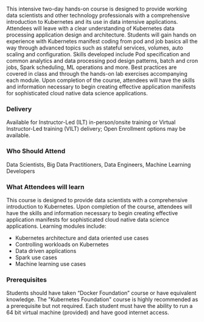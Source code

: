 <!-- Kubernetes for Data Scientists -->

This intensive two-day hands-on course is designed to provide working data scientists and other technology professionals with a comprehensive introduction to Kubernetes and its use in data intensive applications. Attendees will leave with a clear understanding of Kubernetes data processing application design and architecture. Students will gain hands on experience with Kubernetes manifest coding from pod and job basics all the way through advanced topics such as stateful services, volumes, auto scaling and configuration. Skills developed include Pod specification and common analytics and data processing pod design patterns, batch and cron jobs, Spark scheduling, ML operations and more. Best practices are covered in class and through the hands-on lab exercises accompanying each module. Upon completion of the course, attendees will have the skills and information necessary to begin creating effective application manifests for sophisticated cloud native data science applications.

### Delivery

Available for Instructor-Led (ILT) in-person/onsite training or Virtual Instructor-Led training (VILT) delivery; Open Enrollment options may be available.


### Who Should Attend

Data Scientists, Big Data Practitioners, Data Engineers, Machine Learning Developers


### What Attendees will learn

This course is designed to provide data scientists with a comprehensive introduction to Kubernetes. Upon completion of the course, attendees will have the skills and information necessary to begin creating effective application manifests for sophisticated cloud native data science applications.
Learning modules include:

- Kubernetes architecture and data oriented use cases
- Controlling workloads on Kubernetes
- Data driven applications
- Spark use cases
- Machine learning use cases

### Prerequisites

Students should have taken “Docker Foundation” course or have equivalent knowledge. The "Kubernetes Foundation" course is highly recommended as a prerequisite but not required. Each student must have the ability to run a 64 bit virtual machine (provided) and have good internet access.
